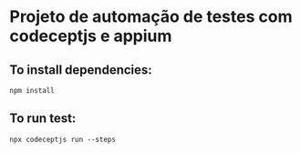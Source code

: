 # Projeto de automação de testes com codeceptjs e appium

## To install dependencies:

```
npm install 
```

## To run test:

```
npx codeceptjs run --steps
```


